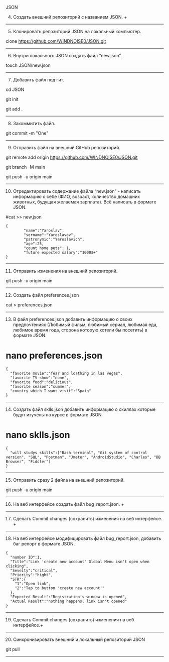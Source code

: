 JSON

4. Создать внешний репозиторий c названием JSON. +
***
5. Клонировать репозиторий JSON на локальный компьютер. 

clone https://github.com/WINDNOISE0/JSON.git
***
6. Внутри локального JSON создать файл “new.json”. 

touch JSON/new.json
***
7. Добавить файл под гит. 

cd JSON 
 
git init 

git add .
***
8. Закоммитить файл. 

git commit -m "One"
***
9. Отправить файл на внешний GitHub репозиторий.

git remote add origin https://github.com/WINDNOISE0/JSON.git

git branch -M main

git push -u origin main    
***
10. Отредактировать содержание файла “new.json” - написать информацию о себе (ФИО, возраст, количество домашних животных, будущая желаемая зарплата). Всё написать в формате JSON.

 #cat >> new.json

```
{
        "name":"Yaroslav",
        "sername":"Yaroslavov",
        "patronymic":"Yaroslavich",
        "age":25,
        "count home pets": 1,
        "future expected salary":"1000$+"
}
```
***
11. Отправить изменения на внешний репозиторий. 

git push -u origin main
***
12. Создать файл preferences.json 

cat > preferences.json
***
13. В файл preferences.json добавить информацию о своих предпочтениях (Любимый фильм, любимый сериал, любимая еда, любимое время года, сторона которую хотели бы посетить) в формате JSON.
# nano preferences.json
```
{
  "favorite movie":"fear and loathing in las vegas",
  "favorite TV-show":"none",
  "favorite food":"delicious",
  "favorite season":"summer",
  "country which I want visit":"Spain"
}
```
***
14. Создать файл sklls.json добавить информацию о скиллах которые будут изучены на курсе в формате JSON

# nano sklls.json
```
{
  "will studys skills":["Bash terminal", "Git system of control version", "SQL", "Postman", "Jmeter", "AndroidStudio", "Charles", "DB Browser", "Fiddler"]
}
```
***
15. Отправить сразу 2 файла на внешний репозиторий. 

git push -u origin main
***
16. На веб интерфейсе создать файл bug_report.json. +
***
17. Сделать Commit changes (сохранить) изменения на веб интерфейсе. +
***
18. На веб интерфейсе модифицировать файл bug_report.json, добавить баг репорт в формате JSON. 
```
{
  "number ID":1,
  "Title":"Link 'create new account' Global Menu isn't open when clicking",
  "Seveity":"critical",
  "Priority":"hight",
  "STR":{
    "1":"Open link",
    "2":"Tap to button 'create new account'"
  },
  "Expected Result":"Registration's window is opened",
  "Actual Result":"nothing happens, link isn't opened"
}
```
***
19. Сделать Commit changes (сохранить) изменения на веб интерфейсе.+
***
20. Синхронизировать внешний и локальный репозиторий JSON 

git pull
***
